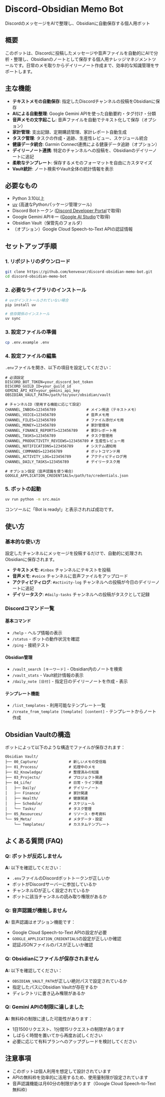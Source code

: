 # Discord-Obsidian Memo Bot

DiscordのメッセージをAIで整理し、Obsidianに自動保存する個人用ボット

## 概要

このボットは、Discordに投稿したメッセージや音声ファイルを自動的にAIで分析・整理し、Obsidianのノートとして保存する個人用ナレッジマネジメントツールです。日常のメモ取りからデイリーノート作成まで、効率的な知識管理をサポートします。

## 主な機能

- **テキストメモの自動保存**: 指定したDiscordチャンネルの投稿をObsidianに保存
- **AIによる自動整理**: Google Gemini APIを使った自動要約・タグ付け・分類
- **音声メモの文字起こし**: 音声ファイルを自動でテキスト化して保存（オプション）
- **家計管理**: 支出記録、定期購読管理、家計レポート自動生成
- **タスク管理**: タスクの作成・追跡、生産性レビュー、スケジュール統合
- **健康データ統合**: Garmin Connect連携による健康データ追跡（オプション）
- **デイリーノート連携**: 特定のチャンネルへの投稿を、Obsidianのデイリーノートに追記
- **柔軟なテンプレート**: 保存するメモのフォーマットを自由にカスタマイズ
- **Vault統計**: ノート検索やVault全体の統計情報を表示

## 必要なもの

- Python 3.10以上
- [uv](https://github.com/astral-sh/uv) (高速なPythonパッケージ管理ツール)
- Discord Botトークン ([Discord Developer Portal](https://discord.com/developers/applications)で取得)
- Google Gemini APIキー ([Google AI Studio](https://aistudio.google.com/)で取得)
- Obsidian Vault（保管先のフォルダ）
- （オプション）Google Cloud Speech-to-Text APIの認証情報

## セットアップ手順

### 1. リポジトリのダウンロード
```bash
git clone https://github.com/kenvexar/discord-obsidian-memo-bot.git
cd discord-obsidian-memo-bot
```

### 2. 必要なライブラリのインストール
```bash
# uvがインストールされていない場合
pip install uv

# 依存関係のインストール
uv sync
```

### 3. 設定ファイルの準備
```bash
cp .env.example .env
```

### 4. 設定ファイルの編集
`.env`ファイルを開き、以下の項目を設定してください：

```env
# 必須設定
DISCORD_BOT_TOKEN=your_discord_bot_token
DISCORD_GUILD_ID=your_guild_id
GEMINI_API_KEY=your_gemini_api_key
OBSIDIAN_VAULT_PATH=/path/to/your/obsidian/vault

# チャンネルID（使用する機能に応じて設定）
CHANNEL_INBOX=123456789              # メイン用途（テキストメモ）
CHANNEL_VOICE=123456789              # 音声メモ用
CHANNEL_FILES=123456789              # ファイル添付メモ用
CHANNEL_MONEY=123456789              # 家計管理用
CHANNEL_FINANCE_REPORTS=123456789    # 家計レポート用
CHANNEL_TASKS=123456789              # タスク管理用
CHANNEL_PRODUCTIVITY_REVIEWS=123456789 # 生産性レビュー用
CHANNEL_NOTIFICATIONS=123456789      # システム通知用
CHANNEL_COMMANDS=123456789           # ボットコマンド用
CHANNEL_ACTIVITY_LOG=123456789       # アクティビティログ用
CHANNEL_DAILY_TASKS=123456789        # デイリータスク用

# オプション設定（音声認識を使う場合）
GOOGLE_APPLICATION_CREDENTIALS=/path/to/credentials.json
```

### 5. ボットの起動
```bash
uv run python -m src.main
```

コンソールに「Bot is ready!」と表示されれば成功です。

## 使い方

### 基本的な使い方
設定したチャンネルにメッセージを投稿するだけで、自動的に処理されObsidianに保存されます。

- **テキストメモ**: `#inbox` チャンネルにテキストを投稿
- **音声メモ**: `#voice` チャンネルに音声ファイルをアップロード
- **アクティビティログ**: `#activity-log` チャンネルへの投稿が今日のデイリーノートに追記
- **デイリータスク**: `#daily-tasks` チャンネルへの投稿がタスクとして記録

### Discordコマンド一覧

#### 基本コマンド
- `/help` - ヘルプ情報の表示
- `/status` - ボットの動作状況を確認
- `/ping` - 接続テスト

#### Obsidian管理
- `/vault_search [キーワード]` - Obsidian内のノートを検索
- `/vault_stats` - Vault統計情報の表示
- `/daily_note [日付]` - 指定日のデイリーノートを作成・表示

#### テンプレート機能
- `/list_templates` - 利用可能なテンプレート一覧
- `/create_from_template [template] [content]` - テンプレートからノート作成

## Obsidian Vaultの構造

ボットによって以下のような構造でファイルが保存されます：

```
Obsidian Vault/
├── 00_Capture/              # 新しいメモの受信箱
├── 01_Process/              # 処理中のメモ
├── 02_Knowledge/            # 整理済みの知識
├── 03_Projects/             # プロジェクト関連
├── 04_Life/                 # 日常・ライフ関連
│   ├── Daily/               # デイリーノート
│   ├── Finance/             # 家計関連
│   ├── Health/              # 健康関連
│   ├── Schedule/            # スケジュール
│   └── Tasks/               # タスク管理
├── 05_Resources/            # リソース・参考資料
└── 99_Meta/                 # メタデータ・設定
    └── Templates/           # カスタムテンプレート
```

## よくある質問 (FAQ)

### Q: ボットが反応しません
**A:** 以下を確認してください：
- `.env`ファイルのDiscordボットトークンが正しいか
- ボットがDiscordサーバーに参加しているか
- チャンネルIDが正しく設定されているか
- ボットに該当チャンネルの読み取り権限があるか

### Q: 音声認識が機能しません
**A:** 音声認識はオプション機能です：
- Google Cloud Speech-to-Text APIの設定が必要
- `GOOGLE_APPLICATION_CREDENTIALS`の設定が正しいか確認
- 認証JSONファイルのパスが正しいか確認

### Q: Obsidianにファイルが保存されません
**A:** 以下を確認してください：
- `OBSIDIAN_VAULT_PATH`が正しい絶対パスで設定されているか
- 指定したパスにObsidian Vaultが存在するか
- ディレクトリに書き込み権限があるか

### Q: Gemini APIの制限に達しました
**A:** 無料枠の制限に達した可能性があります：
- 1日1500リクエスト、1分間15リクエストの制限があります
- しばらく時間を置いてから再度お試しください
- 必要に応じて有料プランへのアップグレードを検討してください

## 注意事項

- このボットは個人利用を想定して設計されています
- APIの無料枠を効率的に活用するため、使用量制限が設定されています
- 音声認識機能は月60分の制限があります（Google Cloud Speech-to-Text無料枠）
